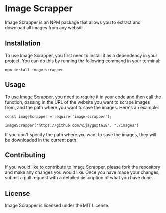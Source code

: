 # Image Scrapper

Image Scrapper is an NPM package that allows you to extract and download all images from any website.

## Installation

To use Image Scrapper, you first need to install it as a dependency in your project. You can do this by running the following command in your terminal:

```
npm install image-scrapper
```
## Usage

To use Image Scrapper, you need to require it in your code and then call the function, passing in the URL of the website you want to scrape images from, and the path where you want to save the images. Here's an example:

```
const imageScrapper = require('image-scrapper');

imageScrapper('https://github.com/vijaygupta18', "./images")
```
If you don't specify the path where you want to save the images, they will be downloaded in the current path.

## Contributing

If you would like to contribute to Image Scrapper, please fork the repository and make any changes you would like. Once you have made your changes, submit a pull request with a detailed description of what you have done.

## License

Image Scrapper is licensed under the MIT License.




